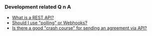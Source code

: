 ### Development related Q n A

* [What is a REST API?](https://github.com/skaboy71/AdobeSign-resources/blob/master/Answers/REST_API.md#what-is-a-rest-api-)
* [Should I use "polling" or Webhooks?](https://github.com/skaboy71/AdobeSign-resources/blob/master/more/agreement_status_updates_webhooks_polling.md)
* [Is there a good "crash course" for sending an agreement via API?](https://medium.com/adobetech/adobe-sign-tutorial-everything-you-need-to-effectively-use-the-adobe-sign-api-9d9f135c347d)
